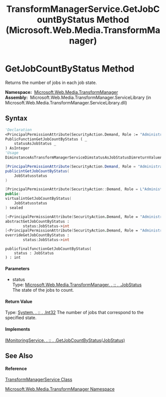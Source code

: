 ﻿---
title: TransformManagerService.GetJobCountByStatus Method  (Microsoft.Web.Media.TransformManager)
TOCTitle: GetJobCountByStatus Method
ms:assetid: M:Microsoft.Web.Media.TransformManager.TransformManagerService.GetJobCountByStatus(Microsoft.Web.Media.TransformManager.JobStatus)
ms:mtpsurl: https://msdn.microsoft.com/en-us/library/microsoft.web.media.transformmanager.transformmanagerservice.getjobcountbystatus(v=VS.90)
ms:contentKeyID: 35521161
ms.date: 06/14/2012
mtps_version: v=VS.90
f1_keywords:
- Microsoft.Web.Media.TransformManager.TransformManagerService.GetJobCountByStatus
dev_langs:
- CSharp
- JScript
- VB
- FSharp
- c++
api_location:
- Microsoft.Web.Media.TransformManager.ServiceLibrary.dll
api_name:
- Microsoft.Web.Media.TransformManager.TransformManagerService.GetJobCountByStatus
api_type:
- Managed
topic_type:
- apiref
- kbSyntax
product_family_name: VS
ROBOTS: INDEX,FOLLOW
---

# GetJobCountByStatus Method

Returns the number of jobs in each job state.

**Namespace:**  [Microsoft.Web.Media.TransformManager](microsoft-web-media-transformmanager-namespace.md)  
**Assembly:**  Microsoft.Web.Media.TransformManager.ServiceLibrary (in Microsoft.Web.Media.TransformManager.ServiceLibrary.dll)

## Syntax

``` vb
'Declaration
<PrincipalPermissionAttribute(SecurityAction.Demand, Role := "Administrators")> _
PublicFunctionGetJobCountByStatus ( _
    statusAsJobStatus _
) AsInteger
'Usage
DiminstanceAsTransformManagerServiceDimstatusAsJobStatusDimreturnValueAsIntegerreturnValue = instance.GetJobCountByStatus(status)
```

``` csharp
[PrincipalPermissionAttribute(SecurityAction.Demand, Role = "Administrators")]
publicintGetJobCountByStatus(
    JobStatusstatus
)
```

``` c++
[PrincipalPermissionAttribute(SecurityAction::Demand, Role = L"Administrators")]
public:
virtualintGetJobCountByStatus(
    JobStatusstatus
) sealed
```

``` fsharp
[<PrincipalPermissionAttribute(SecurityAction.Demand, Role = "Administrators")>]
abstractGetJobCountByStatus : 
        status:JobStatus->int 
[<PrincipalPermissionAttribute(SecurityAction.Demand, Role = "Administrators")>]
overrideGetJobCountByStatus : 
        status:JobStatus->int
```

``` jscript
publicfinalfunctionGetJobCountByStatus(
    status : JobStatus
) : int
```

#### Parameters

  - status  
    Type: [Microsoft.Web.Media.TransformManager. . :: . .JobStatus](jobstatus-enumeration-microsoft-web-media-transformmanager.md)  
    The state of the jobs to count.  

#### Return Value

Type: [System. . :: . .Int32](https://msdn.microsoft.com/en-us/library/td2s409d\(v=vs.90\))  
The number of jobs that correspond to the specified state.  

#### Implements

[IMonitoringService. . :: . .GetJobCountByStatus(JobStatus)](imonitoringservice-getjobcountbystatus-method-microsoft-web-media-transformmanager.md)  

## See Also

#### Reference

[TransformManagerService Class](transformmanagerservice-class-microsoft-web-media-transformmanager.md)

[Microsoft.Web.Media.TransformManager Namespace](microsoft-web-media-transformmanager-namespace.md)

